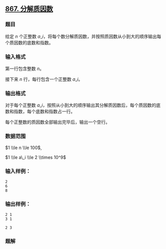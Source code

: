 ## [867\. 分解质因数](https://www.acwing.com/problem/content/869/)

### 题目

给定 $n$ 个正整数 $a\_i$，将每个数分解质因数，并按照质因数从小到大的顺序输出每个质因数的底数和指数。

### 输入格式

第一行包含整数 $n$。

接下来 $n$ 行，每行包含一个正整数 $a\_i$。

### 输出格式

对于每个正整数 $a\_i$，按照从小到大的顺序输出其分解质因数后，每个质因数的底数和指数，每个底数和指数占一行。

每个正整数的质因数全部输出完毕后，输出一个空行。

### 数据范围

$1 \\le n \\le 100$,

$1 \\le a\_i \\le 2 \\times 10^9$

### 输入样例：

```
2
6
8
```

### 输出样例：

```
2 1
3 1

2 3
```

### 题解

